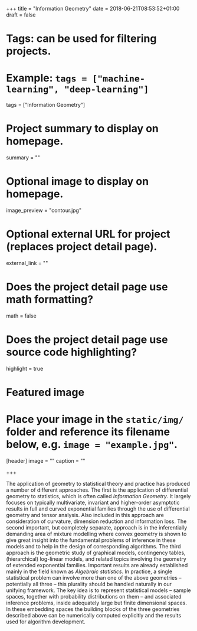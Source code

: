 +++
title = "Information Geometry"
date = 2018-06-21T08:53:52+01:00
draft = false

# Tags: can be used for filtering projects.
# Example: `tags = ["machine-learning", "deep-learning"]`
tags = ["Information Geometry"]

# Project summary to display on homepage.
summary = ""

# Optional image to display on homepage.
image_preview = "contour.jpg"

# Optional external URL for project (replaces project detail page).
external_link = ""

# Does the project detail page use math formatting?
math = false

# Does the project detail page use source code highlighting?
highlight = true

# Featured image
# Place your image in the `static/img/` folder and reference its filename below, e.g. `image = "example.jpg"`.
[header]
image = ""
caption = ""

+++


The application of geometry to statistical theory and practice has produced a number of different approaches. The first is the application of differential geometry to statistics, which is often called *Information Geometry*. It largely focuses on typically multivariate, invariant and higher-order asymptotic results in full and curved exponential families through the use of differential geometry and tensor analysis. Also included in this approach are consideration of curvature, dimension reduction and information loss. The second important, but completely separate, approach is in the inferentially demanding area of mixture modelling where convex geometry is shown to give great insight into the fundamental problems of inference in these models and to help in the design of corresponding algorithms. The third approach is the geometric study of graphical models, contingency tables, (hierarchical) log-linear models, and related topics involving the geometry of extended exponential families. Important results are already established mainly in the  field known as  *Algebraic statistics*. In practice, a single statistical problem can involve more than one of the above geometries – potentially all three – this plurality should be  handled naturally in our unifying framework. The key idea is to represent statistical models – sample spaces, together with probability distributions on them – and associated inference problems, inside adequately large but finite dimensional spaces. In these embedding spaces the building blocks of the three geometries described above can be numerically computed explicitly and the results used for algorithm development. 